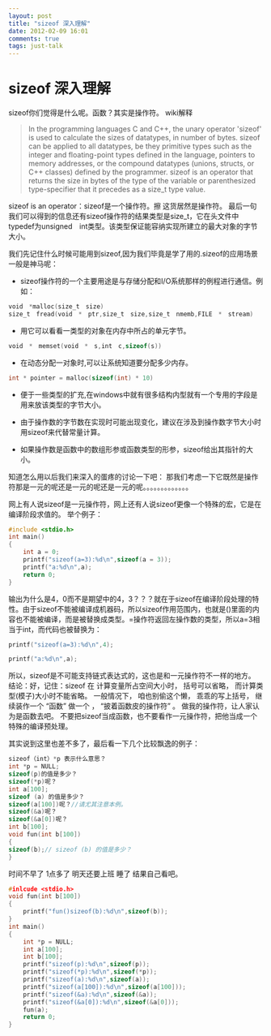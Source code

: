 ```yaml
---
layout: post
title: "sizeof 深入理解"
date: 2012-02-09 16:01
comments: true
tags: just-talk
---
```



sizeof 深入理解
==============


sizeof你们觉得是什么呢。函数？其实是操作符。
wiki解释

>In the programming languages C and C++, the unary operator 'sizeof' is used to calculate the sizes of datatypes, in number of bytes. sizeof can be applied to all datatypes, be they primitive types such as the integer and floating-point types defined in the language, pointers to memory addresses, or the compound datatypes (unions, structs, or C++ classes) defined by the programmer. sizeof is an operator that returns the size in bytes of the type of the variable or parenthesized type-specifier that it precedes as a size_t type value.
 

sizeof is an operator：sizeof是一个操作符。擦 这货居然是操作符。
最后一句我们可以得到的信息还有sizeof操作符的结果类型是size_t，它在头文件中typedef为unsigned　int类型。该类型保证能容纳实现所建立的最大对象的字节大小。

<!--more-->
 
我们先记住什么时候可能用到sizeof,因为我们毕竟是学了用的.sizeof的应用场景一般是神马呢：

- sizeof操作符的一个主要用途是与存储分配和I/O系统那样的例程进行通信。例如：

``` c
void　*malloc(size_t　size)
size_t　fread(void　*　ptr,size_t　size,size_t　nmemb,FILE　*　stream)
```

- 用它可以看看一类型的对象在内存中所占的单元字节。

``` c
void　*　memset(void　*　s,int　c,sizeof(s))
```

- 在动态分配一对象时,可以让系统知道要分配多少内存。

``` c
int * pointer = malloc(sizeof(int) * 10)
```

- 便于一些类型的扩充,在windows中就有很多结构内型就有一个专用的字段是用来放该类型的字节大小。

- 由于操作数的字节数在实现时可能出现变化，建议在涉及到操作数字节大小时用sizeof来代替常量计算。

- 如果操作数是函数中的数组形参或函数类型的形参，sizeof给出其指针的大小。
 
 
知道怎么用以后我们来深入的蛋疼的讨论一下吧：
那我们考虑一下它既然是操作符那是一元的呢还是一元的呢还是一元的呢。。。。。。。。。。。。。
 
网上有人说sizeof是一元操作符，网上还有人说sizeof更像一个特殊的宏，它是在编译阶段求值的。
举个例子：

``` c
#include <stdio.h>
int main()
{
    int a = 0;
    printf("sizeof(a=3):%d\n",sizeof(a = 3));
    printf("a:%d\n",a);
    return 0;
}
```

输出为什么是4，0而不是期望中的4，3？？？就在于sizeof在编译阶段处理的特性。由于sizeof不能被编译成机器码，所以sizeof作用范围内，也就是()里面的内容也不能被编译，而是被替换成类型。=操作符返回左操作数的类型，所以a=3相当于int，而代码也被替换为：

``` c 
printf("sizeof(a=3):%d\n",4);
```

``` c
printf("a:%d\n",a);
```
 
所以，sizeof是不可能支持链式表达式的，这也是和一元操作符不一样的地方。
结论：好，记住：sizeof 在 计算变量所占空间大小时， 括号可以省略， 而计算类型(模子)大小时不能省略。 一般情况下， 咱也别偷这个懒， 乖乖的写上括号， 继续装作一个 “函数” 做一个 ， “披着函数皮的操作符” 。 做我的操作符，让人家认为是函数去吧。 不要把sizeof当成函数，也不要看作一元操作符，把他当成一个特殊的编译预处理。
 
其实说到这里也差不多了，最后看一下几个比较飘逸的例子：

``` c
sizeof（int）*p 表示什么意思？
int *p = NULL;
sizeof(p)的值是多少？
sizeof(*p)呢？
int a[100];
sizeof (a) 的值是多少？
sizeof(a[100])呢？//请尤其注意本例。
sizeof(&a)呢？
sizeof(&a[0])呢？
int b[100];
void fun(int b[100])
{
sizeof(b);// sizeof (b) 的值是多少？
}
```

时间不早了  1点多了 明天还要上班  睡了  结果自己看吧。

``` c
#inlcude <stdio.h> 
void fun(int b[100])
{
    printf("fun()sizeof(b):%d\n",sizeof(b));
}
int main()
{
    int *p = NULL;
    int a[100];
    int b[100]; 
    printf("sizeof(p):%d\n",sizeof(p));
    printf("sizeof(*p):%d\n",sizeof(*p));
    printf("sizeof(a):%d\n",sizeof(a));
    printf("sizeof(a[100]):%d\n",sizeof(a[100]));
    printf("sizeof(&a):%d\n",sizeof(&a));
    printf("sizeof(&a[0]):%d\n",sizeof(&a[0]));
    fun(a);
    return 0;
}
```



